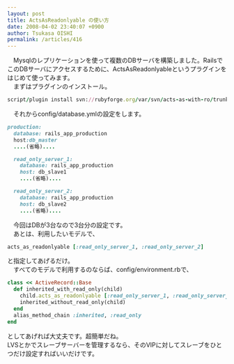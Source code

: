 ```yaml
---
layout: post
title: ActsAsReadonlyable の使い方
date: 2008-04-02 23:40:07 +0900
author: Tsukasa OISHI
permalink: /articles/416
---
```



　Mysqlのレプリケーションを使って複数のDBサーバを構築しました。RailsでこのDBサーバにアクセスするために、ActsAsReadonlyableというプラグインをはじめて使ってみます。  
　まずはプラグインのインストール。  

```ruby  
script/plugin install svn://rubyforge.org/var/svn/acts-as-with-ro/trunk/vendor/plugins/acts_as_readonlyable  
```  

　それからconfig/database.ymlの設定をします。  

```ruby  
production:  
  database: rails_app_production  
  host:db_master  
  ....(省略)....  

  read_only_server_1:  
    database: rails_app_production  
    host: db_slave1  
    ....(省略)....  

  read_only_server_2:  
    database: rails_app_production  
    host: db_slave2  
    ....(省略)....  
```  

　今回はDBが3台なので3台分の設定です。  
　あとは、利用したいモデルで、  

```ruby  
acts_as_readonlyable [:read_only_server_1, :read_only_server_2]  
```  

と指定してあげるだけ。  
　すべてのモデルで利用するのならば、config/environment.rbで、  

```ruby  
class << ActiveRecord::Base  
  def inherited_with_read_only(child)  
    child.acts_as_readonlyable [:read_only_server_1, :read_only_server_2]  
    inherited_without_read_only(child)  
  end  
  alias_method_chain :inherited, :read_only  
end  
```  

としてあげれば大丈夫です。超簡単だね。  
LVSとかでスレーブサーバーを管理するなら、そのVIPに対してスレーブをひとつだけ設定すればいいだけです。  

